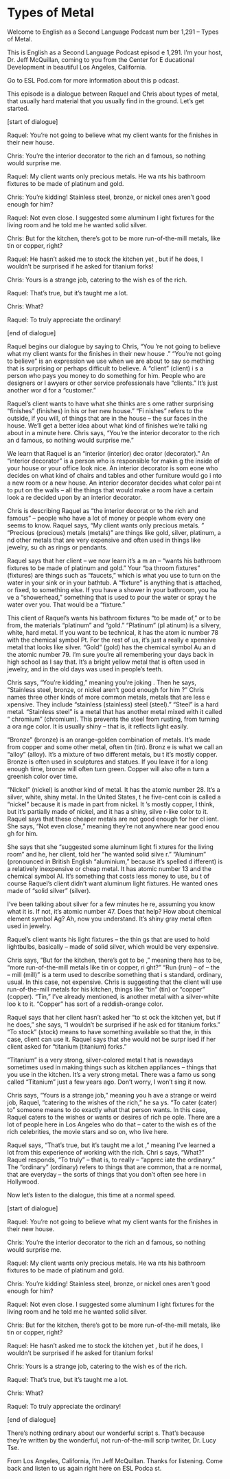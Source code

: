 # Types of Metal

Welcome to English as a Second Language Podcast num ber 1,291 – Types of Metal.

This is English as a Second Language Podcast episod e 1,291. I’m your host, Dr. Jeff McQuillan, coming to you from the Center for E ducational Development in beautiful Los Angeles, California.

Go to ESL Pod.com for more information about this p odcast.

This episode is a dialogue between Raquel and Chris  about types of metal, that usually hard material that you usually find in the ground. Let’s get started.

[start of dialogue]

Raquel: You’re not going to believe what my client wants for the finishes in their new house.

Chris: You’re the interior decorator to the rich an d famous, so nothing would surprise me.

Raquel: My client wants only precious metals. He wa nts his bathroom fixtures to be made of platinum and gold.

Chris: You’re kidding! Stainless steel, bronze, or nickel ones aren’t good enough for him?

Raquel: Not even close. I suggested some aluminum l ight fixtures for the living room and he told me he wanted solid silver.

Chris: But for the kitchen, there’s got to be more run-of-the-mill metals, like tin or copper, right?

Raquel: He hasn’t asked me to stock the kitchen yet , but if he does, I wouldn’t be surprised if he asked for titanium forks!

Chris: Yours is a strange job, catering to the wish es of the rich.

Raquel: That’s true, but it’s taught me a lot.

Chris: What?

 Raquel: To truly appreciate the ordinary!

[end of dialogue]

Raquel begins our dialogue by saying to Chris, “You ’re not going to believe what my client wants for the finishes in their new house .” “You’re not going to believe” is an expression we use when we are about to say so mething that is surprising or perhaps difficult to believe. A “client” (client) i s a person who pays you money to do something for him. People who are designers or l awyers or other service professionals have “clients.” It’s just another wor d for a “customer.”

Raquel’s client wants to have what she thinks are s ome rather surprising “finishes” (finishes) in his or her new house.” “Fi nishes” refers to the outside, if you will, of things that are in the house – the sur faces in the house. We’ll get a better idea about what kind of finishes we’re talki ng about in a minute here. Chris says, “You’re the interior decorator to the rich an d famous, so nothing would surprise me.”

We learn that Raquel is an “interior (interior) dec orator (decorator).” An “interior decorator” is a person who is responsible for makin g the inside of your house or your office look nice. An interior decorator is som eone who decides on what kind of chairs and tables and other furniture would go i nto a new room or a new house. An interior decorator decides what color pai nt to put on the walls – all the things that would make a room have a certain look a re decided upon by an interior decorator.

Chris is describing Raquel as “the interior decorat or to the rich and famous” – people who have a lot of money or people whom every one seems to know. Raquel says, “My client wants only precious metals. ” “Precious (precious) metals (metals)” are things like gold, silver, platinum, a nd other metals that are very expensive and often used in things like jewelry, su ch as rings or pendants.

Raquel says that her client – we now learn it’s a m an – “wants his bathroom fixtures to be made of platinum and gold.” Your “ba throom fixtures” (fixtures) are things such as “faucets,” which is what you use to turn on the water in your sink or in your bathtub. A “fixture” is anything that is  attached, or fixed, to something else. If you have a shower in your bathroom, you ha ve a “showerhead,” something that is used to pour the water or spray t he water over you. That would be a “fixture.”

This client of Raquel’s wants his bathroom fixtures  “to be made of,” or to be from, the materials “platinum” and “gold.” “Platinum” (pl atinum) is a silvery, white, hard metal. If you want to be technical, it has the atom ic number 78 with the chemical symbol Pt. For the rest of us, it’s just a really e xpensive metal that looks like silver. “Gold” (gold) has the chemical symbol Au an d the atomic number 79. I’m sure you’re all remembering your days back in high school as I say that. It’s a bright yellow metal that is often used in jewelry, and in the old days was used in people’s teeth.

Chris says, “You’re kidding,” meaning you’re joking . Then he says, “Stainless steel, bronze, or nickel aren’t good enough for him ?” Chris names three other kinds of more common metals, metals that are less e xpensive. They include “stainless (stainless) steel (steel).” “Steel” is a  hard metal. “Stainless steel” is a metal that has another metal mixed with it called “ chromium” (chromium). This prevents the steel from rusting, from turning a ora nge color. It is usually shiny – that is, it reflects light easily.

“Bronze” (bronze) is an orange-golden combination of metals. It’s made from copper and some other metal, often tin (tin). Bronz e is what we call an “alloy” (alloy). It’s a mixture of two different metals, bu t it’s mostly copper. Bronze is often used in sculptures and statues. If you leave it for a long enough time, bronze will often turn green. Copper will also ofte n turn a greenish color over time.

“Nickel” (nickel) is another kind of metal. It has the atomic number 28. It’s a silver, white, shiny metal. In the United States, t he five-cent coin is called a “nickel” because it is made in part from nickel. It ’s mostly copper, I think, but it’s partially made of nickel, and it has a shiny, silve r-like color to it. Raquel says that these cheaper metals are not good enough for her cl ient. She says, “Not even close,” meaning they’re not anywhere near good enou gh for him.

She says that she “suggested some aluminum light fi xtures for the living room” and he, her client, told her “he wanted solid silve r.” “Aluminum” (pronounced in British English “aluminium,” because it’s spelled d ifferent) is a relatively inexpensive or cheap metal. It has atomic number 13  and the chemical symbol Al. It’s something that costs less money to use, bu t of course Raquel’s client didn’t want aluminum light fixtures. He wanted ones  made of “solid silver” (silver).

I’ve been talking about silver for a few minutes he re, assuming you know what it is. If not, it’s atomic number 47. Does that help? How about chemical element symbol Ag? Ah, now you understand. It’s shiny gray metal often used in jewelry.

Raquel’s client wants his light fixtures – the thin gs that are used to hold lightbulbs, basically – made of solid silver, which  would be very expensive.

Chris says, “But for the kitchen, there’s got to be ,” meaning there has to be, “more run-of-the-mill metals like tin or copper, ri ght?” “Run (run) – of – the – mill (mill)” is a term used to describe something that i s standard, ordinary, usual. In this case, not expensive. Chris is suggesting that the client will use run-of-the-mill metals for his kitchen, things like “tin” (tin) or “copper” (copper). “Tin,” I’ve already mentioned, is another metal with a silver-white loo k to it. “Copper” has sort of a reddish-orange color.

Raquel says that her client hasn’t asked her “to st ock the kitchen yet, but if he does,” she says, “I wouldn’t be surprised if he ask ed for titanium forks.” “To stock” (stock) means to have something available so  that the, in this case, client can use it. Raquel says that she would not be surpr ised if her client asked for “titanium (titanium) forks.”

“Titanium” is a very strong, silver-colored metal t hat is nowadays sometimes used in making things such as kitchen appliances – things that you use in the kitchen. It’s a very strong metal. There was a famo us song called “Titanium” just a few years ago. Don’t worry, I won’t sing it now.

Chris says, “Yours is a strange job,” meaning you h ave a strange or weird job, Raquel, “catering to the wishes of the rich,” he sa ys. “To cater (cater) to” someone means to do exactly what that person wants.  In this case, Raquel caters to the wishes or wants or desires of rich pe ople. There are a lot of people here in Los Angeles who do that – cater to the wish es of the rich celebrities, the movie stars and so on, who live here.

Raquel says, “That’s true, but it’s taught me a lot ,” meaning I’ve learned a lot from this experience of working with the rich. Chri s says, “What?” Raquel responds, “To truly” – that is, to really – “apprec iate the ordinary.” The “ordinary” (ordinary) refers to things that are common, that a re normal, that are everyday – the sorts of things that you don’t often see here i n Hollywood.

Now let’s listen to the dialogue, this time at a normal speed.

[start of dialogue]

Raquel: You’re not going to believe what my client wants for the finishes in their new house.

Chris: You’re the interior decorator to the rich an d famous, so nothing would surprise me.

Raquel: My client wants only precious metals. He wa nts his bathroom fixtures to be made of platinum and gold.

Chris: You’re kidding! Stainless steel, bronze, or nickel ones aren’t good enough for him?

Raquel: Not even close. I suggested some aluminum l ight fixtures for the living room and he told me he wanted solid silver.

Chris: But for the kitchen, there’s got to be more run-of-the-mill metals, like tin or copper, right?

Raquel: He hasn’t asked me to stock the kitchen yet , but if he does, I wouldn’t be surprised if he asked for titanium forks!

Chris: Yours is a strange job, catering to the wish es of the rich.

Raquel: That’s true, but it’s taught me a lot.

Chris: What?

Raquel: To truly appreciate the ordinary!

[end of dialogue]

There’s nothing ordinary about our wonderful script s. That’s because they’re written by the wonderful, not run-of-the-mill scrip twriter, Dr. Lucy Tse.

From Los Angeles, California, I’m Jeff McQuillan. Thanks for listening. Come back and listen to us again right here on ESL Podca st.

